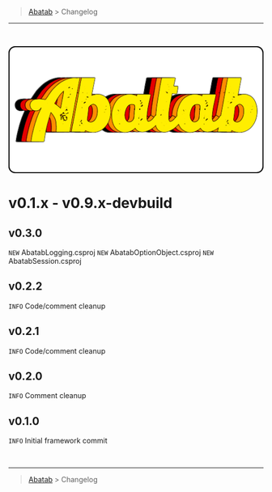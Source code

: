 <!-- A generic template for an CHANGELOG document [b220829.094029]
     - All URLs should use reference-links added at the end of this documentation.
-->

<!-- BREADCRUMBS
     - Documentation breadcrumbs.
     - This should also be at the end of the documentation as well.
-->
> [Abatab][REPOSITORY-URL] > Changelog

***

<br>
<div align="center">

  <!-- PROJECT LOGO
      - Project logo should be located at "./.github/Logos/ProjectLogo.png".
      - Short description of the project.
  -->
  ![REPOSITORY-LOGO][REPOSITORY-LOGO]

</div>

# v0.1.x - v0.9.x-devbuild

## v0.3.0
`NEW` AbatabLogging.csproj
`NEW` AbatabOptionObject.csproj
`NEW` AbatabSession.csproj

## v0.2.2
`INFO` Code/comment cleanup

## v0.2.1
`INFO` Code/comment cleanup

## v0.2.0
`INFO` Comment cleanup

## v0.1.0
`INFO` Initial framework commit

<!-- BREADCRUMBS
     - Documentation breadcrumbs. This should also be at the start of the documentation as well.
-->
<br>

***

> [Abatab][REPOSITORY-URL] > Changelog

<!-- REFERENCE LINKS: STANDARD
     These reference links should be standard across all project documentation.
-->
[REPOSITORY-URL]: https://github.com/spectrum-health-systems/Abatab
[REPOSITORY-LOGO]: ../.github/Logos/ProjectLogo.png